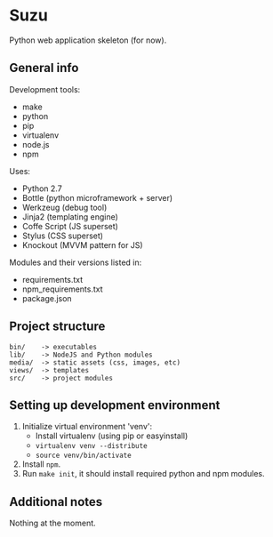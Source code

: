 # Suzu

Python web application skeleton (for now).

## General info

Development tools:

* make
* python
* pip
* virtualenv
* node.js
* npm

Uses:

* Python 2.7
* Bottle (python microframework + server)
* Werkzeug (debug tool)
* Jinja2 (templating engine)
* Coffe Script (JS superset)
* Stylus (CSS superset)
* Knockout (MVVM pattern for JS)

Modules and their versions listed in:

* requirements.txt
* npm_requirements.txt
* package.json

## Project structure

    bin/    -> executables
    lib/    -> NodeJS and Python modules
    media/  -> static assets (css, images, etc)
    views/  -> templates
    src/    -> project modules

## Setting up development environment

1. Initialize virtual environment 'venv':
    - Install virtualenv (using pip or easyinstall)
    - `virtualenv venv --distribute`
    - `source venv/bin/activate`
2. Install `npm`.
3. Run `make init`, it should install required python and npm modules.

## Additional notes

Nothing at the moment.
